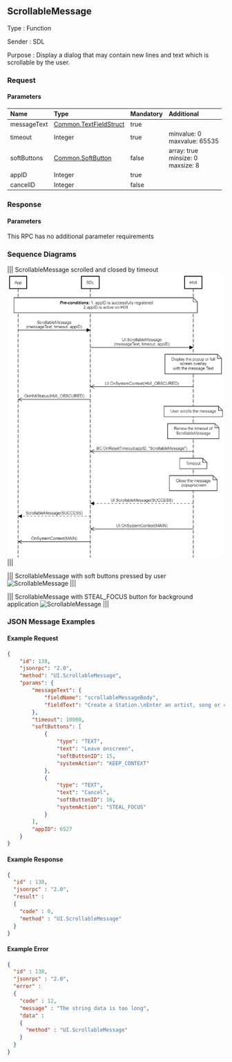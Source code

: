## ScrollableMessage

Type
: Function

Sender
: SDL

Purpose
: Display a dialog that may contain new lines and text which is scrollable by the user.

### Request

#### Parameters

|Name|Type|Mandatory|Additional|
|:---|:---|:--------|:---------|
|messageText|[Common.TextFieldStruct](../../common/structs/#textfieldstruct)|true||
|timeout|Integer|true|minvalue: 0<br>maxvalue: 65535|
|softButtons|[Common.SoftButton](../../common/structs/#softbutton)|false|array: true<br>minsize: 0<br>maxsize: 8|
|appID|Integer|true||
|cancelID|Integer|false||

### Response

#### Parameters

This RPC has no additional parameter requirements

### Sequence Diagrams

|||
ScrollableMessage scrolled and closed by timeout
![ScrollableMessage](./assets/ScrollableMessageScrollTimeout.png)
|||

|||
ScrollableMessage with soft buttons pressed by user
![ScrollableMessage](./assets/ScrollableMessageSoftButtonPress.png)
|||

|||
ScrollableMessage with STEAL_FOCUS button for background application
![ScrollableMessage](./assets/ScrollableMessageStealFocus.png)
|||

### JSON Message Examples

#### Example Request

```json
{
	"id": 138,
	"jsonrpc": "2.0",
	"method": "UI.ScrollableMessage",
	"params": {
		"messageText": {
			"fieldName": "scrollableMessageBody",
			"fieldText": "Create a Station.\nEnter an artist, song or composer in the Search box in the top left corner. We'll create a radio station featuring that music and more like it. You can also create a new station from the song or artist currently playing by hovering over the album artwork, clicking the white up-arrow and selecting New Station—you can choose From Song or From Artist."
		},
		"timeout": 10000,
		"softButtons": [
			{
				"type": "TEXT",
				"text": "Leave onscreen",
				"softButtonID": 15,
				"systemAction": "KEEP_CONTEXT"
			},
			{
				"type": "TEXT",
				"text": "Cancel",
				"softButtonID": 16,
				"systemAction": "STEAL_FOCUS"
			}
		],
		"appID": 6527
	}
}
```

#### Example Response

```json
{
  "id" : 138,
  "jsonrpc" : "2.0",
  "result" :
  {
    "code" : 0,
    "method" : "UI.ScrollableMessage"
  }
}
```

#### Example Error

```json
{
  "id" : 138,
  "jsonrpc" : "2.0",
  "error" :
  {
    "code" : 12,
    "message" : "The string data is too long",
    "data" :
    {
      "method" : "UI.ScrollableMessage"
    }
  }
}
```
